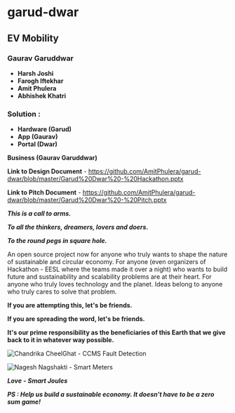 # garud-dwar
## EV Mobility
### Gaurav Garuddwar
* **Harsh Joshi** 
* **Farogh Iftekhar**
* **Amit Phulera**
* **Abhishek Khatri**

### Solution :
* **Hardware (Garud)**
* **App (Gaurav)** 
* **Portal (Dwar)** 

**Business (Gaurav Garuddwar)**

**Link to Design Document** - https://github.com/AmitPhulera/garud-dwar/blob/master/Garud%20Dwar%20-%20Hackathon.pptx

**Link to Pitch Document** - https://github.com/AmitPhulera/garud-dwar/blob/master/Garud%20Dwar%20-%20Pitch.pptx

***This is a call to arms.***

***To all the thinkers, dreamers, lovers and doers.***

***To the round pegs in square hole.***

An open source project now for anyone who truly wants to shape the nature of sustainable and circular economy.
For anyone (even organizers of Hackathon - EESL where the teams made it over a night) who wants to build future and sustainability and scalability problems are at their heart. For anyone who truly loves technology and the planet.
Ideas belong to anyone who truly cares to solve that problem.

**If you are attempting this, let's be friends.**

**If you are spreading the word, let's be friends.**

**It's our prime responsibility as the beneficiaries of this Earth that we give back to it in whatever way possible.**

![Chandrika CheelGhat - CCMS Fault Detection](https://github.com/vimalsheoran/cheel-ghat)

![Nagesh Nagshakti - Smart Meters](https://github.com/vicarious11/nag-shakti)

***Love** 
**- Smart Joules***

***PS : Help us build a sustainable economy. It doesn't have to be a zero sum game!***

